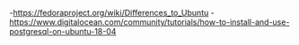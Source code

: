 -https://fedoraproject.org/wiki/Differences_to_Ubuntu
-https://www.digitalocean.com/community/tutorials/how-to-install-and-use-postgresql-on-ubuntu-18-04
